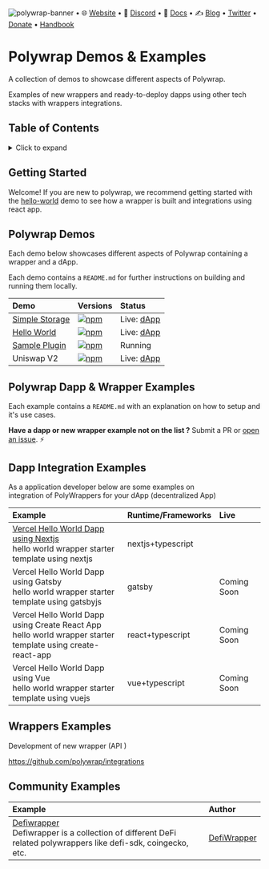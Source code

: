 ![polywrap-banner](https://user-images.githubusercontent.com/12145726/140437007-d2b8c969-df29-4a43-906a-d5400b4394ac.png) 
•  🌐 [Website](https://polywrap.io/#/) • 💬 [Discord](https://discord.com/invite/bGsqQrNhqd) • 📖 [Docs](https://docs.polywrap.io) • ✍ [Blog](https://blog.polywrap.io/)  • [Twitter](https://twitter.com/polywrap_io) • [Donate](https://gitcoin.co/grants/1252/web3api) • [Handbook](https://handbook.polywrap.io/)



# Polywrap Demos & Examples

A collection of demos to showcase different aspects of Polywrap. 

Examples of new wrappers and ready-to-deploy dapps using other tech stacks with wrappers integrations.

## Table of Contents
<details>
<summary>Click to expand</summary>

- **Polywrap Demos and Examples**
  - [Table of Contents](#table-of-contents)
  - [Getting Started](#getting-started)
  - [Dapp Integration Examples](#dapp-integration-examples)
  - [Wrapper Examples](#wrapper-integration-examples)
  - [Community Examples](#community-examples)

</details>

## Getting Started

Welcome! If you are new to polywrap, we recommend getting started with the [hello-world](https://github.com/polywrap/demos/tree/main/hello-world) demo to see how a wrapper is built and integrations using react app.

## Polywrap Demos

Each demo below showcases different aspects of Polywrap containing a wrapper and a dApp. 

Each demo contains a `README.md`   for further instructions on building and running them locally.

| Demo           | Versions | Status    |
:--------------------------- |:-----| :-----|
[Simple Storage](./simple-storage) |  [![npm](https://img.shields.io/npm/v/@web3api/cli.svg?style=for-the-badge)](https://www.npmjs.com/package/@livepeer/chroma) |  Live: [dApp](https://demo.simplestorage.polywrap.io/) |
| [Hello World](./hello-world)       | [![npm](https://img.shields.io/npm/v/@web3api/cli.svg?style=for-the-badge)](https://www.npmjs.com/package/@livepeer/chroma) |  Live: [dApp](https://demo.helloworld.polywrap.io/)    |
| [Sample Plugin](./sample-plugin)   | [![npm](https://img.shields.io/npm/v/@web3api/cli.svg?style=for-the-badge)](https://www.npmjs.com/package/@livepeer/chroma)  |Running                                               |
| Uniswap V2 |  [![npm](https://img.shields.io/npm/v/@web3api/cli.svg?style=for-the-badge)](https://www.npmjs.com/package/@livepeer/chroma) | Live: [dApp](https://demo.uniswapv2.polywrap.io/#/swap)

## Polywrap Dapp & Wrapper Examples

Each example contains a `README.md` with an explanation on how to setup and it's use cases.

**Have a dapp or new wrapper example not on the list ?** Submit a PR or [open an issue](https://github.com/polywrap/demos/issues). ⚡️

## Dapp Integration Examples 

As a application developer below are some examples on  
integration of PolyWrappers for your dApp (decentralized App)


| Example | Runtime/Frameworks | Live |
|:--------------------------- |:-----| :-----|
| [Vercel Hello World Dapp  using Nextjs ]() <br/> hello world wrapper starter template using nextjs | nextjs+typescript |    |
| Vercel Hello World Dapp  using Gatsby <br/> hello world wrapper starter template using gatsbyjs | gatsby |  Coming Soon  |
| Vercel Hello World Dapp  using Create React App <br/> hello world wrapper starter template using create-react-app | react+typescript |  Coming Soon   |
| Vercel Hello World Dapp  using Vue <br/> hello world wrapper starter template using vuejs | vue+typescript |  Coming Soon   |


## Wrappers  Examples 

Development of new  wrapper (API )

https://github.com/polywrap/integrations


## Community Examples


|  Example |Author |
|:--|:--|
| [Defiwrapper](https://github.com/defiwrapper/defiwrapper) <br> Defiwrapper is a collection of different DeFi related polywrappers like defi-sdk, coingecko, etc. |  [DefiWrapper](https://github.com/defiwrapper) |

